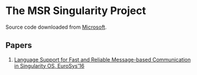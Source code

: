 # The MSR Singularity Project
Source code downloaded from [Microsoft](https://www.microsoft.com/en-us/research/project/singularity/).

## Papers

1. [Language Support for Fast and Reliable Message-based
Communication in Singularity OS, EuroSys'16](https://www.microsoft.com/en-us/research/wp-content/uploads/2006/04/singsharp.pdf)
